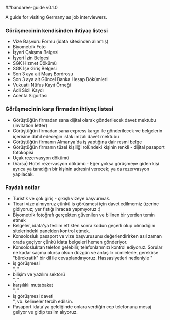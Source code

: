 ##bandaree-guide v0.1.0

A guide for visiting Germany as job interviewers.

### Görüşmecinin kendisinden ihtiyaç listesi

<ul>
	<li>Vize Başvuru Formu (idata sitesinden alınmış)</li>
	<li>Biyometrik Foto</li>
	<li>İşyeri Çalışma Belgesi</li>
	<li>İşyeri İzin Belgesi</li>
	<li>SGK Hizmet Dökümü</li>
	<li>SGK İşe Giriş Belgesi</li>
	<li>Son 3 aya ait Maaş Bordrosu</li>
	<li>Son 3 aya ait Güncel Banka Hesap Dökümleri</li>
	<li>Vukuatlı Nüfus Kayıt Örneği</li>
	<li>Adli Sicil Kaydı</li>
	<li>Acenta Sigortası</li>
</ul>

### Görüşmecinin karşı firmadan ihtiyaç listesi

<ul>
	<li>Görüştüğün firmadan sana dijital olarak gönderilecek davet mektubu (invitation letter)</li>
	<li>Görüştüğün firmadan sana express kargo ile gönderilecek ve belgelerin içerisine dahil edeceğin ıslak imzalı davet mektubu</li>
	<li>Görüştüğün firmanın Almanya'da iş yaptığına dair resmi belge</li>
	<li>Görüştüğün firmanın tüzel kişiliği rolündeki kişinin renkli - dijital pasaport fotokopisi</li>
	<li>Uçak rezervasyon dökümü</li>
	<li>(Varsa) Hotel rezervasyon dökümü - Eğer yoksa görüşmeye giden kişi ayrıca ya tanıdığın bir kişinin adresini verecek; ya da rezervasyon yapılacak.</li>
</ul>

### Faydalı notlar

<ul>
	<li>Turistik ve çok giriş - çıkışlı vizeye başvurmak.</li>
	<li>Ticari vize almıyoruz çünkü iş görüşmesi için davet edilmemiz üzerine gidiyoruz; yer fıstığı ihracatı yapmıyoruz :)</li>
	<li>Biyometrik fotoğrafı gerçekten güvenilen ve bilinen bir yerden temin etmek</li>
	<li>Belgeler, idata'ya teslim ettikten sonra kodun geçerli olup olmadığını sitelerindeki panelden kontrol etmek.</li>
	<li>Konsolosluk pasaport ve vize başvurusunu değerlendirirken asıl zaman orada geçiyor çünkü idata belgeleri hemen gönderiyor.</li>
	<li>Konsolosluktan telefon gelebilir, telefonlarımızı kontrol ediyoruz. Sorular ne kadar saçma olursa olsun düzgün ve anlaşılır cümlelerle, gerekirse "bürokratik" bir dil ile cevaplandırıyoruz. Hassasiyetleri nedeniyle "<li>iş görüşmesi</li>", "<li>bilişim ve yazılım sektörü</li>", "<li>karşılıklı mutabakat</li>", "<li>iş görüşmesi daveti</li>", vb. kelimeler tercih edilsin.</li>
	<li>Pasaport idata'ya geldiğinde onlara verdiğin cep telefonuna mesaj geliyor ve gidip teslim alıyoruz.</li>
</ul>